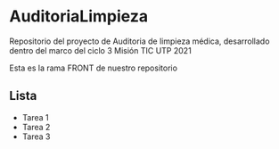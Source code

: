 # AuditoriaLimpieza
Repositorio del proyecto de Auditoria de limpieza médica, desarrollado dentro del marco del ciclo 3 Misión TIC UTP 2021

Esta es la rama FRONT de nuestro repositorio

## Lista

- Tarea 1
- Tarea 2
- Tarea 3